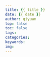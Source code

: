 ```yaml
---
title: {{ title }}
date: {{ date }}
author: qiyuan
top: false
toc: false
tags:
categories:
keywords:
img:
---
```

